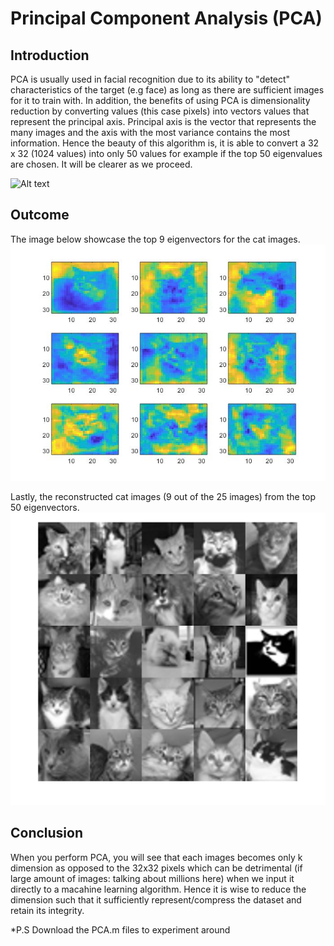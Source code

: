 # Principal Component Analysis (PCA)
## Introduction
PCA is usually used in facial recognition due to its ability to "detect" characteristics of the target (e.g face) as long as there are sufficient images for it to train with. In addition, the benefits of using PCA is dimensionality reduction by converting values (this case pixels) into vectors values that represent the principal axis. Principal axis is the vector that represents the many images and the axis with the most variance contains the most information. Hence the beauty of this algorithm is, it is able to convert a 32 x 32 (1024 values) into only 50 values for example if the top 50 eigenvalues are chosen. It will be clearer as we proceed.

![Alt text](https://github.com/Chen-XueWen/PrincipalComponentAnalysis/blob/master/EigenCat.png)

## Outcome
The image below showcase the top 9 eigenvectors for the cat images.
![Alt_text](https://github.com/Chen-XueWen/PrincipalComponentAnalysis/blob/master/Top9EigenCat.jpg)

Lastly, the reconstructed cat images (9 out of the 25 images) from the top 50 eigenvectors.
![Alt_text](https://github.com/Chen-XueWen/PrincipalComponentAnalysis/blob/master/Reconstruct.jpg)

## Conclusion
When you perform PCA, you will see that each images becomes only k dimension as opposed to the 32x32 pixels which can be detrimental (if large amount of images: talking about millions here) when we input it directly to a macahine learning algorithm. Hence it is wise to reduce the dimension such that it sufficiently represent/compress the dataset and retain its integrity.

*P.S Download the PCA.m files to experiment around
